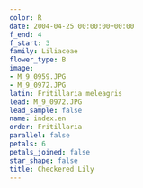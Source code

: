```yaml
---
color: R
date: 2004-04-25 00:00:00+00:00
f_end: 4
f_start: 3
family: Liliaceae
flower_type: B
image:
- M_9_0959.JPG
- M_9_0972.JPG
latin: Fritillaria meleagris
lead: M_9_0972.JPG
lead_sample: false
name: index.en
order: Fritillaria
parallel: false
petals: 6
petals_joined: false
star_shape: false
title: Checkered Lily
---
```

